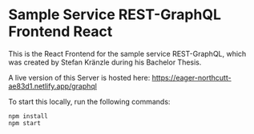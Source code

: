 # Sample Service REST-GraphQL Frontend React

This is the React Frontend for the sample service REST-GraphQL, which was created by Stefan Kränzle during his Bachelor Thesis.

A live version of this Server is hosted here: https://eager-northcutt-ae83d1.netlify.app/graphql

To start this locally, run the following commands:

```
npm install
npm start
```
